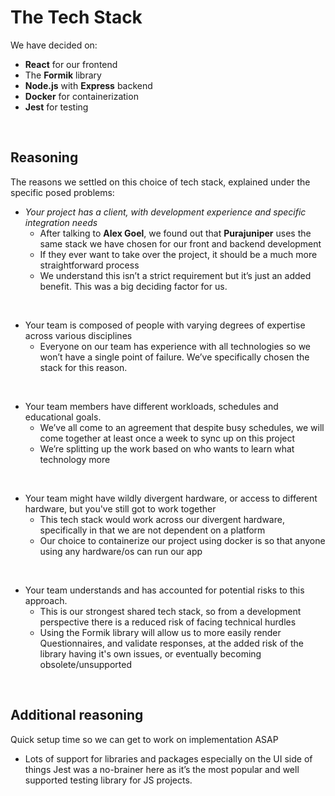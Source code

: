 # The Tech Stack

We have decided on:
- **React** for our frontend
- The **Formik** library
- **Node.js** with **Express** backend
- **Docker** for containerization
- **Jest** for testing

$~$

## Reasoning
The reasons we settled on this choice of tech stack, explained under the specific posed problems:
- *Your project has a client, with development experience and specific integration needs*
  - After talking to **Alex Goel**, we found out that **Purajuniper** uses the same stack we have chosen for our front and backend development
  - If they ever want to take over the project, it should be a much more straightforward process
  - We understand this isn’t a strict requirement but it’s just an added benefit. This was a big deciding factor for us.

$~$
- Your team is composed of people with varying degrees of expertise across various disciplines
  - Everyone on our team has experience with all technologies so we won’t have a single point of failure. We’ve specifically chosen the stack for this reason.

$~$
- Your team members have different workloads, schedules and educational goals.
  - We’ve all come to an agreement that despite busy schedules, we will come together at least once a week to sync up on this project
  - We’re splitting up the work based on who wants to learn what technology more

$~$
- Your team might have wildly divergent hardware, or access to different hardware, but you've still got to work together
  - This tech stack would work across our divergent hardware, specifically in that we are not dependent on a platform
  - Our choice to containerize our project using docker is so that anyone using any hardware/os can run our app

$~$
- Your team understands and has accounted for potential risks to this approach.
  - This is our strongest shared tech stack, so from a development perspective there is a reduced risk of facing technical hurdles
  - Using the Formik library will allow us to more easily render Questionnaires, and validate responses, at the added risk of the library having it's own issues, or eventually becoming obsolete/unsupported

$~$
## Additional reasoning
Quick setup time so we can get to work on implementation ASAP
- Lots of support for libraries and packages especially on the UI side of things
Jest was a no-brainer here as it’s the most popular and well supported testing library for JS projects.
